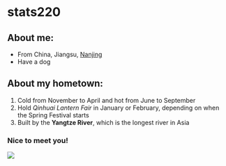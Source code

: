 # stats220

## About me:

* From China, Jiangsu, [Nanjing](https://en.wikipedia.org/wiki/Nanjing)
* Have a dog

## About my hometown:

1. Cold from November to April and hot from June to September
2. Hold *Qinhuai Lantern Fair* in January or February, depending on when the Spring Festival starts
3. Built by the **Yangtze River**, which is the longest river in Asia

### Nice to meet you! 

![](https://github.com/user-attachments/assets/549a66a5-f2c0-45e3-a4c7-fda8e9ac938d)
